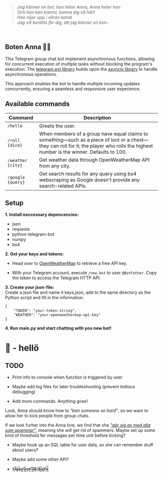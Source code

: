 <br><br>
<blockquote>

*Jag känner en bot, hon heter Anna, Anna heter hon\
Och hon kan banna, banna dig så hårt\
Hon röjer upp i våran kanal\
Jag vill berätta för dig, att jag känner en bot~*

</blockquote>
<br>

## **Boten Anna** 💁‍♀️

This Telegram group chat bot implement asynchronous functions, allowing for concurrent execution of multiple tasks without blocking the program's execution. The <a href="https://docs.python-telegram-bot.org/en/stable/telegram.ext.html">telegram.ext library</a> builds upon the <a href="https://docs.python.org/3/library/asyncio.html">asyncio library</a> to handle asynchronous operations. 

This approach enables the bot to handle multiple incoming updates concurrently, ensuring a seamless and responsive user experience.



## **Available commands**

| Command            | Description                                                                                         |
|--------------------|-----------------------------------------------------------------------------------------------------|
| `/hello`           | Greets the user.                                                                                    |
| `/roll {dice}`            | When members of a group have equal claims to something—such as a piece of loot or a chest— they can roll for it; the player who rolls the highest number is the winner. Defaults to 100.         |
| `/weather {city}`  | Get weather data through OpenWeatherMap API from any city.                                         |
| `/google {query}`  | Get search results for any query using bs4 webscraping as Google doesn't provide any search-related APIs.                                        |


## **Setup**

**1. Install neccessary depencencies:**
- json
- requests
- python-telegram-bot
- numpy
- bs4

**2. Get your keys and tokens:**
- Head over to <a href="https://openweathermap.org">OpenWeatherMap</a> to retrieve a free API key.

- With your Telegram account, execute <code>/new_bot</code> to user <code>@BotFather</code>. Copy the token to access the Telegram HTTP API.

**3. Create your json-file:**\
Create a json file and name it keys.json, add to the same directory as the Python script and fill in the information:

```
{
    "TOKEN": "your-token-string",
    "WEATHER": "your-openweathermap-api-key"
}
```

**4. Run main.py and start chatting with you new bot!**

# 🤖 - hellö


## **TODO**

- Print info to console when function is triggered by user

- Maybe add log files for later troubleshooting (prevent tedious debugging)

- Add more commands. Anything goes!


Look, Anna should know how to *"ban someone so hard"*, so we want to allow her to kick people from group chats.

If we look furher into the Anna lore, we find that she <a href="https://genius.com/Basshunter-boten-anna-lyrics">*"gör sig av med alla som spammar"*</a>, meaning she will get rid of spammers. Maybe set up some kind of threshold for messages per time unit before kicking?

- Maybe hook up an SQL table for user data, so she can remember stuff about users?

- Maybe add some other API?

- M̵̙͠a̸͓̕k̵̖̊e̴̛͚ ̵̤̈h̷͍̏e̵̗̕r̵̯͠ ̶̺͐s̴͕͝ḙ̷̌ṇ̸̔t̴̬͂i̴̫̍e̸̞̓n̵͉̽t̵̰̿
